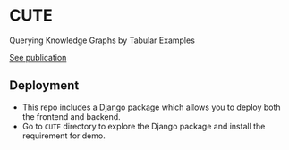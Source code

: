 # CUTE
Querying Knowledge Graphs by Tabular Examples

[See publication](https://link.springer.com/chapter/10.1007/978-3-319-96890-2_39)

## Deployment
* This repo includes a Django package which allows you to deploy both the frontend and backend.
* Go to `CUTE` directory to explore the Django package and install the requirement for demo.
